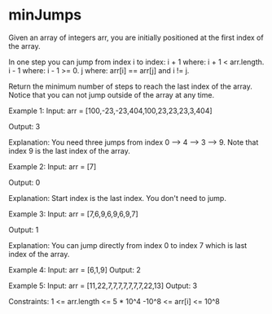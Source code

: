 # minJumps
Given an array of integers arr, you are initially positioned at the first index of the
array.


In one step you can jump from index i to index:
     i + 1 where: i + 1 < arr.length. 
     i - 1 where: i - 1 >= 0.
     j where: arr[i] == arr[j] and i != j.


Return the minimum number of steps to reach the last index of the array.
Notice that you can not jump outside of the array at any time.

Example 1:
Input: arr = [100,-23,-23,404,100,23,23,23,3,404]

Output: 3

Explanation: You need three jumps from index 0 --> 4 --> 3 --> 9. Note that index 9 is
the last index of the array.


Example 2:
Input: arr = [7]

Output: 0

Explanation: Start index is the last index. You don't need to jump.


Example 3:
Input: arr = [7,6,9,6,9,6,9,7]

Output: 1

Explanation: You can jump directly from index 0 to index 7 which is last index of the
array.


Example 4:
Input: arr = [6,1,9]
Output: 2


Example 5:
Input: arr = [11,22,7,7,7,7,7,7,7,22,13]
Output: 3



Constraints:
1 <= arr.length <= 5 * 10^4
-10^8 <= arr[i] <= 10^8

